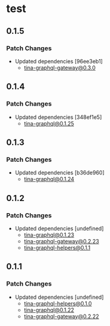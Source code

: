 # test

## 0.1.5

### Patch Changes

- Updated dependencies [96ee3eb1]
  - tina-graphql-gateway@0.3.0

## 0.1.4

### Patch Changes

- Updated dependencies [348ef1e5]
  - tina-graphql@0.1.25

## 0.1.3

### Patch Changes

- Updated dependencies [b36de960]
  - tina-graphql@0.1.24

## 0.1.2

### Patch Changes

- Updated dependencies [undefined]
  - tina-graphql@0.1.23
  - tina-graphql-gateway@0.2.23
  - tina-graphql-helpers@0.1.1

## 0.1.1

### Patch Changes

- Updated dependencies [undefined]
  - tina-graphql-helpers@0.1.0
  - tina-graphql@0.1.22
  - tina-graphql-gateway@0.2.22
